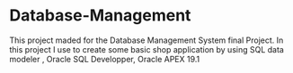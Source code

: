 # Database-Management
This project maded for the Database Management System final Project. In this project I use to create some basic shop application by using SQL data modeler , Oracle SQL Developper, Oracle APEX 19.1
